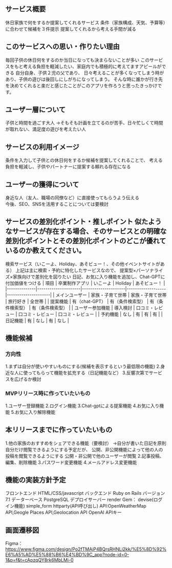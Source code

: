 ## サービス概要
休日家族で何をするか提案してくれるサービス
条件（家族構成、天気、予算等）に合わせて候補を３件提示
提案してくれるから考える手間が減る

## このサービスへの思い・作りたい理由
毎回子供の休日何をするのか当日になっても決まらないことが多い
このサービスをもと考える負担を軽減したい、家庭内でも積極的に考えてますアピールができる
自分自身、子供２児の父であり、 日々考えることが多くなってしまう時があり、子供の遊びは後回しにしがちになってしまう。 そんな時に誰かが行き先を決めてくれると楽だと感じたことがこのアプリを作ろうと思ったきっかけです。

## ユーザー層について
子供と時間を過ごす大人
→そもそも計画を立てるのが苦手、日々忙しくて時間が取れない、満足度の遊びを考えたい人　

## サービスの利用イメージ
条件を入力して子供との休日何をするか候補を提案してくれることで、
考える負担を軽減し、子供やパートナーに提案する頼れる存在になる

## ユーザーの獲得について
身近な人（友人、職場の同僚など）に直接使ってもらうよう伝える  
今後、SEO、SNSを活用することについては要検討

## サービスの差別化ポイント・推しポイント 似たようなサービスが存在する場合、そのサービスとの明確な差別化ポイントとその差別化ポイントのどこが優れているのか教えてください。 
検索サービス（いこーよ、Holiday、あそビュー！、その他イベントサイトがある） 上記は主に検索・予約に特化したサービスなので、 提案型×パーソナライズ×家族向けで差別化を図りたい 日記、お気に入り機能を追加し、Chat-GPTに付加価値をつける
| 項目         | 卒業制作アプリ      | いこーよ            | Holiday           | あそビュー！         |
|--------------|---------------------|---------------------|-------------------|---------------------|
| メインユーザー | 家族・子育て世帯     | 家族・子育て世帯     | 旅行好き          | 全世帯              |
| 提案機能     | 有（chat-GPT）      | 有（条件検索型）     | 有（条件検索型）   | 有（条件検索型）     |
| ユーザー参加機能 | 導入検討            | 口コミ・レビュー     | 口コミ・レビュー   | 口コミ・レビュー     |
| 予約機能     | なし                | 有                  | 有                | 有                  |
| 日記機能     | 有                  | なし                | 有                | なし                |



## 機能候補
### 方向性 
1.まずは自分が使いやすいものにする(候補を表示するという最低限の機能) 
2.身近な人に使ってもらって機能を拡充する（日記機能など） 
3.反響次第でサービスを広げるか検討 
### MVPリリース時に作っていたいもの 
1.ユーザー登録機能
2.ログイン機能
3.Chat-gptによる提案機能 
4.お気に入り機能
5.お気に入り解除機能

## 本リリースまでに作っていたいもの  
1.他の家族のおすすめをシェアできる機能（要検討） 
→自分が書いた日記を原則自分だけ閲覧できるようにする予定だが、
公開、非公開機能によって他の人の投稿を閲覧できるようにする
公開・非公開で他のユーザーが閲覧
2.記事投稿、編集、削除機能
3.パスワード変更機能
4.メールアドレス変更機能

## 機能の実装方針予定
 フロントエンド HTML/CSS/javascript
 バックエンド Ruby on Rails バージョン7.1 
 データーベース PostgreSQL 
 デプロイサーバー render 
 Gem： 
 devise(ログイン機能) simple_form
 httparty(API呼び出し) API:OpenWeatherMap API,Geogle Places API,Geolocation API 
OpenAI APIキー

## 画面遷移図
Figma：https://www.figma.com/design/Po2fTMAjP4BQrsRHNLi2kk/%E5%8D%92%E6%A5%AD%E5%88%B6%E4%BD%9C_app?node-id=0-1&p=f&t=cApzqQY8rk6MbLMi-0